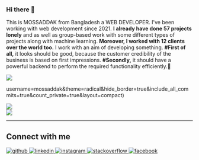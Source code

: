 ### Hi there 👋 
This is MOSSADDAK from Bangladesh a WEB DEVELOPER. I've been working with web development since 2021. <b>I already have done 57 projects lonely</b> and as well as group-based work with some different types of projects along with machine learning. <b>Moreover, I worked with 12 clients over the world too.</b> I work with an aim of developing something. <b>#First of all,</b> it looks should be good, because the customer credibility of the business is based on first impressions. <b>#Secondly,</b> it should have a powerful backend to perform the required functionality efficiently.🌱 
 
[![](https://visitcount.itsvg.in/api?id=mossaddak&icon=0&color=0)](https://visitcount.itsvg.in)


username=mossaddak&theme=radical&hide_border=true&include_all_commits=true&count_private=true&layout=compact)



 

![](https://github-readme-stats.vercel.app/api?username=mossaddak&theme=radical&hide_border=true&include_all_commits=true&count_private=true)<br/>
![](https://github-readme-streak-stats.herokuapp.com/?user=mossaddak&theme=radical&hide_border=true)<br/>

---

## Connect with me  
<div align="">
<a href="https://github.com/mossaddak" target="_blank">
<img src=https://img.shields.io/badge/github-%2324292e.svg?&style=for-the-badge&logo=github&logoColor=white alt=github style="margin-bottom: 5px;" />
</a>
<a href="https://linkedin.com/in/mossaddak-sium-a71970182" target="_blank">
<img src=https://img.shields.io/badge/linkedin-%231E77B5.svg?&style=for-the-badge&logo=linkedin&logoColor=white alt=linkedin style="margin-bottom: 5px;" />
</a>
<a href="https://instagram.com/mossaddaksium" target="_blank">
<img src=https://img.shields.io/badge/instagram-%23000000.svg?&style=for-the-badge&logo=instagram&logoColor=white alt=instagram style="margin-bottom: 5px;" />
</a>
<a href="https://stackoverflow.com/users/18326398/mossaddak" target="_blank">
<img src=https://img.shields.io/badge/stackoverflow-%23F28032.svg?&style=for-the-badge&logo=stackoverflow&logoColor=white alt=stackoverflow style="margin-bottom: 5px;" />
</a>
<a href="https://www.facebook.com/profile.php?id=100025125812108" target="_blank">
<img src=https://img.shields.io/badge/facebook-%232E87FB.svg?&style=for-the-badge&logo=facebook&logoColor=white alt=facebook style="margin-bottom: 5px;" />
</a>  
</div>  



